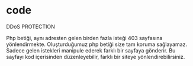 # code
DDoS PROTECTION

Php betiği, aynı adresten gelen birden fazla isteği 403 sayfasına yönlendirmekte. Oluşturduğumuz php betiği size tam koruma sağlayamaz. Sadece gelen istekleri manipule ederek farklı bir sayfaya gönderir. Bu sayfayı kod içerisinden düzenleyebilir, farklı bir siteye yönlendirebilirsiniz.
